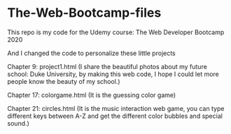# The-Web-Bootcamp-files
This repo is my code for the Udemy course: The Web Developer Bootcamp 2020

And I changed the code to personalize these little projects

Chapter 9: project1.html (I share the beautiful photos about my future school: Duke University, by making this web code, I hope I could let more people know the beauty of my school.)

Chapter 17: colorgame.html (It is the guessing color game)

Chapter 21: circles.html (It is the music interaction web game, you can type different keys between A-Z and get the different color bubbles and special sound.)



